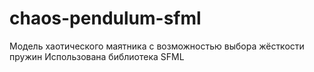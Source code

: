 # chaos-pendulum-sfml

Модель хаотического маятника с возможностью выбора жёсткости пружин
Использована библиотека SFML
